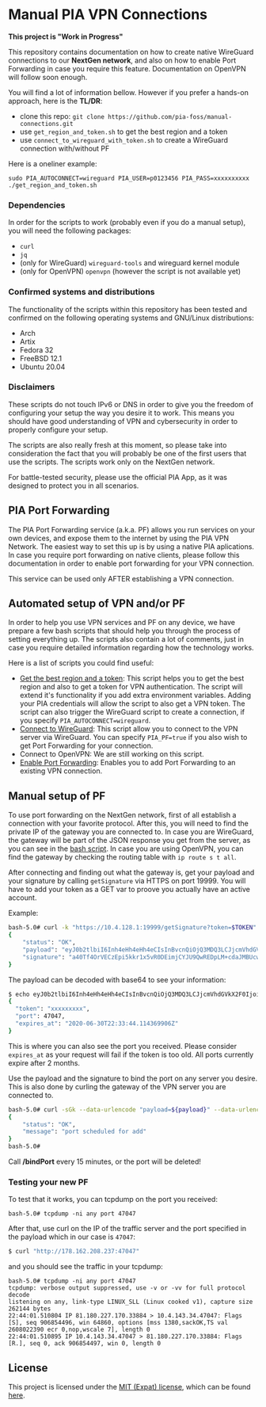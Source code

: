 # Manual PIA VPN Connections
 __This project is "Work in Progress"__

This repository contains documentation on how to create native WireGuard connections to our __NextGen network__, and also on how to enable Port Forwarding in case you require this feature. Documentation on OpenVPN will follow soon enough.

You will find a lot of information bellow. However if you prefer a hands-on approach, here is the __TL/DR__:
 * clone this repo: `git clone https://github.com/pia-foss/manual-connections.git`
 * use `get_region_and_token.sh` to get the best region and a token
 * use `connect_to_wireguard_with_token.sh` to create a WireGuard connection with/without PF

Here is a oneliner example:
```
sudo PIA_AUTOCONNECT=wireguard PIA_USER=p0123456 PIA_PASS=xxxxxxxxxx ./get_region_and_token.sh
```

### Dependencies

In order for the scripts to work (probably even if you do a manual setup), you will need the following packages:
 * `curl`
 * `jq`
 * (only for WireGuard) `wireguard-tools` and wireguard kernel module
 * (only for OpenVPN) `openvpn` (however the script is not available yet)

### Confirmed systems and distributions

The functionality of the scripts within this repository has been tested and confirmed on the following operating systems and GNU/Linux distributions:
 * Arch
 * Artix
 * Fedora 32
 * FreeBSD 12.1
 * Ubuntu 20.04

### Disclaimers

These scripts do not touch IPv6 or DNS in order to give you the freedom of configuring your setup the way you desire it to work. This means you should have good understanding of VPN and cybersecurity in order to properly configure your setup.

The scripts are also really fresh at this moment, so please take into consideration the fact that you will probably be one of the first users that use the scripts. The scripts work only on the NextGen network.

For battle-tested security, please use the official PIA App, as it was designed to protect you in all scenarios.

## PIA Port Forwarding

The PIA Port Forwarding service (a.k.a. PF) allows you run services on your own devices, and expose them to the internet by using the PIA VPN Network. The easiest way to set this up is by using a native PIA aplications. In case you require port forwarding on native clients, please follow this documentation in order to enable port forwarding for your VPN connection.

This service can be used only AFTER establishing a VPN connection.

## Automated setup of VPN and/or PF

In order to help you use VPN services and PF on any device, we have prepare a few bash scripts that should help you through the process of setting everything up. The scripts also contain a lot of comments, just in case you require detailed information regarding how the technology works.

Here is a list of scripts you could find useful:
 * [Get the best region and a token](get_region_and_token.sh): This script helps you to get the best region and also to get a token for VPN authentication. The script will extend it's functionality if you add extra environment variables. Adding your PIA credentials will allow the script to also get a VPN token. The script can also trigger the WireGuard script to create a connection, if you specify `PIA_AUTOCONNECT=wireguard`.
 * [Connect to WireGuard](connect_to_wireguard_with_token.sh): This script allow you to connect to the VPN server via WireGuard. You can specify `PIA_PF=true` if you also wish to get Port Forwarding for your connection.
 * Connect to OpenVPN: We are still working on this script.
 * [Enable Port Forwarding](port_forwarding.sh): Enables you to add Port Forwarding to an existing VPN connection.

## Manual setup of PF

To use port forwarding on the NextGen network, first of all establish a connection with your favorite protocol. After this, you will need to find the private IP of the gateway you are connected to. In case you are WireGuard, the gateway will be part of the JSON response you get from the server, as you can see in the [bash script](https://github.com/pia-foss/manual-connections/blob/master/wireguard_and_pf.sh#L119). In case you are using OpenVPN, you can find the gateway by checking the routing table with `ip route s t all`.

After connecting and finding out what the gateway is, get your payload and your signature by calling `getSignature` via HTTPS on port 19999. You will have to add your token as a GET var to proove you actually have an active account.

Example:
```bash
bash-5.0# curl -k "https://10.4.128.1:19999/getSignature?token=$TOKEN"
{
    "status": "OK",
    "payload": "eyJ0b2tlbiI6Inh4eHh4eHh4eCIsInBvcnQiOjQ3MDQ3LCJjcmVhdGVkX2F0IjoiMjAyMC0wNC0zMFQyMjozMzo0NC4xMTQzNjk5MDZaIn0=",
    "signature": "a40Tf4OrVECzEpi5kkr1x5vR0DEimjCYJU9QwREDpLM+cdaJMBUcwFoemSuJlxjksncsrvIgRdZc0te4BUL6BA=="
}
```

The payload can be decoded with base64 to see your information:
```bash
$ echo eyJ0b2tlbiI6Inh4eHh4eHh4eCIsInBvcnQiOjQ3MDQ3LCJjcmVhdGVkX2F0IjoiMjAyMC0wNC0zMFQyMjozMzo0NC4xMTQzNjk5MDZaIn0= | base64 -d | jq 
{
  "token": "xxxxxxxxx",
  "port": 47047,
  "expires_at": "2020-06-30T22:33:44.114369906Z"
}
```
This is where you can also see the port you received. Please consider `expires_at` as your request will fail if the token is too old. All ports currently expire after 2 months.

Use the payload and the signature to bind the port on any server you desire. This is also done by curling the gateway of the VPN server you are connected to.
```bash
bash-5.0# curl -sGk --data-urlencode "payload=${payload}" --data-urlencode "signature=${signature}" https://10.4.128.1:19999/bindPort
{
    "status": "OK",
    "message": "port scheduled for add"
}
bash-5.0# 
```

Call __/bindPort__ every 15 minutes, or the port will be deleted!

### Testing your new PF

To test that it works, you can tcpdump on the port you received:

```
bash-5.0# tcpdump -ni any port 47047
```

After that, use curl on the IP of the traffic server and the port specified in the payload which in our case is `47047`:
```bash
$ curl "http://178.162.208.237:47047"
```

and you should see the traffic in your tcpdump:
```
bash-5.0# tcpdump -ni any port 47047
tcpdump: verbose output suppressed, use -v or -vv for full protocol decode
listening on any, link-type LINUX_SLL (Linux cooked v1), capture size 262144 bytes
22:44:01.510804 IP 81.180.227.170.33884 > 10.4.143.34.47047: Flags [S], seq 906854496, win 64860, options [mss 1380,sackOK,TS val 2608022390 ecr 0,nop,wscale 7], length 0
22:44:01.510895 IP 10.4.143.34.47047 > 81.180.227.170.33884: Flags [R.], seq 0, ack 906854497, win 0, length 0
```

## License
This project is licensed under the [MIT (Expat) license](https://choosealicense.com/licenses/mit/), which can be found [here](/LICENSE).
